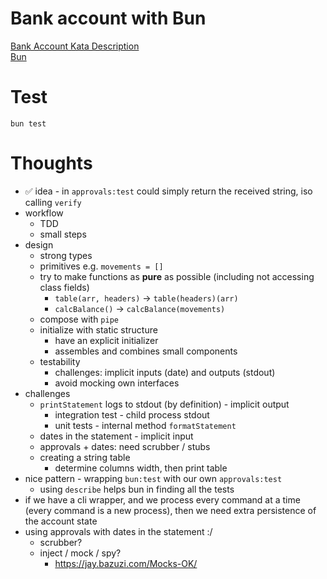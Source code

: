 # Bank account with Bun

[Bank Account Kata Description](https://sammancoaching.org/kata_descriptions/bank_account.html)  
[Bun](https://bun.sh/)

# Test

```shell
bun test
```

# Thoughts

-   ✅ idea - in `approvals:test` could simply return the received string, iso calling `verify`
-   workflow
    -   TDD
    -   small steps
-   design
    -   strong types
    -   primitives e.g. `movements = []`
    -   try to make functions as **pure** as possible (including not accessing class fields)
        -   `table(arr, headers)` -> `table(headers)(arr)`
        -   `calcBalance()` -> `calcBalance(movements)`
    -   compose with `pipe`
    -   initialize with static structure
        -   have an explicit initializer
        -   assembles and combines small components
    -   testability
        -   challenges: implicit inputs (date) and outputs (stdout)
        -   avoid mocking own interfaces
-   challenges
    -   `printStatement` logs to stdout (by definition) - implicit output
        -   integration test - child process stdout
        -   unit tests - internal method `formatStatement`
    -   dates in the statement - implicit input
    -   approvals + dates: need scrubber / stubs
    -   creating a string table
        -   determine columns width, then print table
-   nice pattern - wrapping `bun:test` with our own `approvals:test`
    -   using `describe` helps bun in finding all the tests
-   if we have a cli wrapper, and we process every command at a time (every command is a new process), then we need extra persistence of the account state
-   using approvals with dates in the statement :/
    -   scrubber?
    -   inject / mock / spy?
        -   https://jay.bazuzi.com/Mocks-OK/
